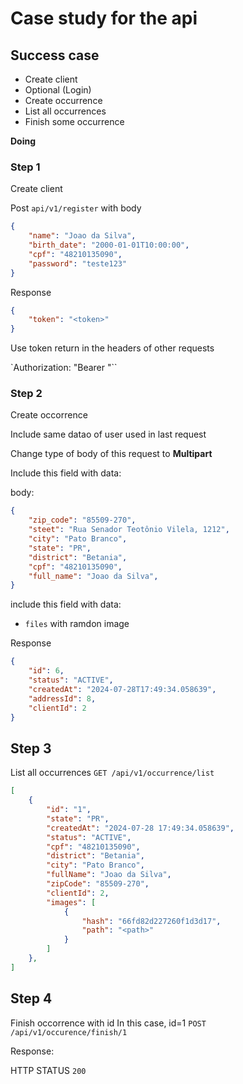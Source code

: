 # Case study for the api


## Success case

- Create client
- Optional (Login)
- Create occurrence
- List all occurrences
- Finish some occurrence


**Doing**
### Step 1 

Create client

Post `api/v1/register` with body

```json 
{
	"name": "Joao da Silva",
	"birth_date": "2000-01-01T10:00:00",
	"cpf": "48210135090",
	"password": "teste123"
}
```
Response
```json
{
	"token": "<token>"
}
```

Use token return in the headers of other requests

`Authorization: "Bearer <token>"``


### Step 2 
Create occorrence

Include same datao of user used in last request

Change type of body of this request to **Multipart**

Include this field with data:

body:
```json
{
	"zip_code": "85509-270",
	"steet": "Rua Senador Teotônio Vilela, 1212",
	"city": "Pato Branco",
	"state": "PR",
	"district": "Betania",
	"cpf": "48210135090",
	"full_name": "Joao da Silva",
}
```

include this field  with data:

- `files` with ramdon image 



Response

```json
{
	"id": 6,
	"status": "ACTIVE",
	"createdAt": "2024-07-28T17:49:34.058639",
	"addressId": 8,
	"clientId": 2
}
```


## Step 3

List all occurrences
`GET /api/v1/occurrence/list`

```json
[
	{
		"id": "1",
		"state": "PR",
		"createdAt": "2024-07-28 17:49:34.058639",
		"status": "ACTIVE",
		"cpf": "48210135090",
		"district": "Betania",
		"city": "Pato Branco",
		"fullName": "Joao da Silva",
		"zipCode": "85509-270",
		"clientId": 2,
		"images": [
			{
				"hash": "66fd82d227260f1d3d17",
				"path": "<path>"
			}
		]
	},
]
```



## Step 4
Finish occorrence with id
In this case, id=1
`POST /api/v1/occurence/finish/1` 


Response:

HTTP STATUS `200`